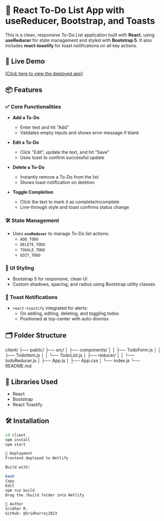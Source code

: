 # 📝 React To-Do List App with useReducer, Bootstrap, and Toasts

This is a clean, responsive To-Do List application built with **React**, using **useReducer** for state management and styled with **Bootstrap 5**. It also includes **react-toastify** for toast notifications on all key actions.

## 🚀 Live Demo

[[Click here to view the deployed app](https://spanglestodowithusereducer.netlify.app/)]

## 📦 Features

### ✅ Core Functionalities

- **Add a To-Do**
  - Enter text and hit "Add"
  - Validates empty inputs and shows error message if blank

- **Edit a To-Do**
  - Click "Edit", update the text, and hit "Save"
  - Uses toast to confirm successful update

- **Delete a To-Do**
  - Instantly remove a To-Do from the list
  - Shows toast notification on deletion

- **Toggle Completion**
  - Click the text to mark it as complete/incomplete
  - Line-through style and toast confirms status change

### 🛠️ State Management

- Uses **`useReducer`** to manage To-Do list actions:
  - `ADD_TODO`
  - `DELETE_TODO`
  - `TOGGLE_TODO`
  - `EDIT_TODO`

### 💄 UI Styling

- Bootstrap 5 for responsive, clean UI
- Custom shadows, spacing, and radius using Bootstrap utility classes

### 🔔 Toast Notifications

- `react-toastify` integrated for alerts:
  - On adding, editing, deleting, and toggling todos
  - Positioned at top-center with auto-dismiss

## 🗂️ Folder Structure

client/
├── public/
├── src/
│ ├── components/
│ │ ├── TodoForm.js
│ │ ├── TodoItem.js
│ │ └── TodoList.js
│ ├── reducer/
│ │ └── todoReducer.js
│ ├── App.js
│ ├── App.css
│ └── index.js
└── README.md


## 🧩 Libraries Used

- React
- Bootstrap
- React Toastify

## 🛠️ Installation

```bash
cd client
npm install
npm start

🚀 Deployment
Frontend deployed to Netlify

Build with:

bash
Copy
Edit
npm run build
Drag the /build folder into Netlify

🤝 Author
Sridhar R.
GitHub: @Sridharraj2023
